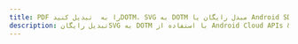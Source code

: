 ---title: PDF را به  تبدیل کنیدDOTM، SVG به DOTM مبدل رایگان یا Android SDKdescription: تبدیل رایگانSVG به DOTM با استفاده از Android Cloud APIs & SDK همچنین اسناد PDF را در Cloud ایجاد، ویرایش و رندر کنید.---